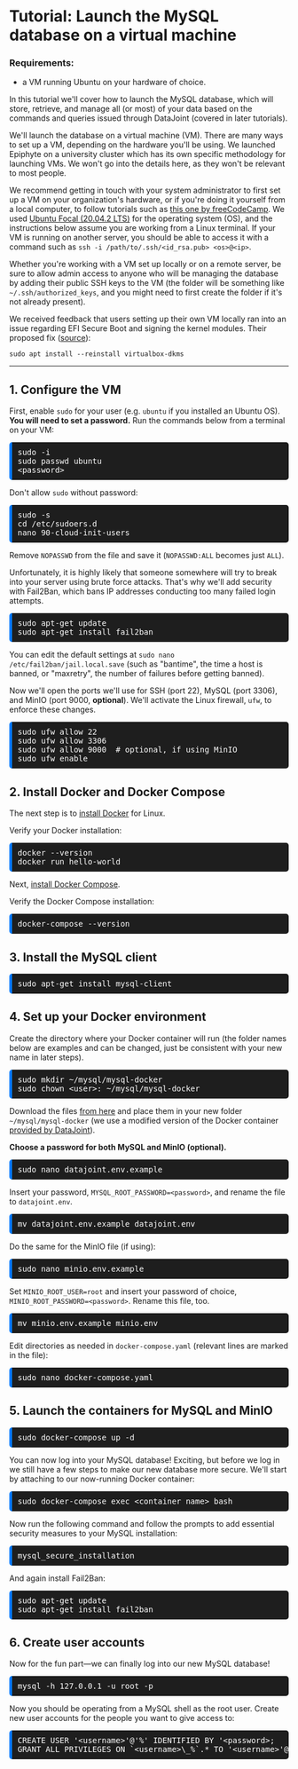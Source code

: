 # Tutorial: Launch the MySQL database on a virtual machine

### **Requirements:** 

* a VM running Ubuntu on your hardware of choice.

In this tutorial we'll cover how to launch the MySQL database, which will store, retrieve, and manage all (or most) of your data based on the commands and queries issued through DataJoint (covered in later tutorials).

We'll launch the database on a virtual machine (VM). There are many ways to set up a VM, depending on the hardware you'll be using. We launched Epiphyte on a university cluster which has its own specific methodology for launching VMs. We won't go into the details here, as they won't be relevant to most people. 

We recommend getting in touch with your system administrator to first set up a VM on your organization's hardware, or if you're doing it yourself from a local computer, to follow tutorials such as [this one by freeCodeCamp](https://www.freecodecamp.org/news/what-is-a-virtual-machine-and-how-to-setup-a-vm-on-windows-linux-and-mac/). We used [Ubuntu Focal (20.04.2 LTS)](http://old-releases.ubuntu.com/releases/20.04.2/) for the operating system (OS), and the instructions below assume you are working from a Linux terminal. If your VM is running on another server, you should be able to access it with a command such as `ssh -i /path/to/.ssh/<id_rsa.pub> <os>@<ip>`.

Whether you're working with a VM set up locally or on a remote server, be sure to allow admin access to anyone who will be managing the database by adding their public SSH keys to the VM  (the folder will be something like `~/.ssh/authorized_keys`, and you might need to first create the folder if it's not already present). 

We received feedback that users setting up their own VM locally ran into an issue regarding EFI Secure Boot and signing the kernel modules. Their proposed fix ([source](https://superuser.com/questions/1438279/how-to-sign-a-kernel-module-ubuntu-18-04)):

`sudo apt install --reinstall virtualbox-dkms` 

-----------

## 1. Configure the VM

First, enable `sudo` for your user (e.g. `ubuntu` if you installed an Ubuntu OS). **You will need to set a password.** Run the commands below from a terminal on your VM:

<pre style="background-color: #1E1E1E; color: white; padding: 10px; border-radius: 5px; border-left: 5px solid #007bff;">
sudo -i
sudo passwd ubuntu
&lt;password&gt;
</pre>

Don't allow `sudo` without password:

<pre style="background-color: #1E1E1E; color: white; padding: 10px; border-radius: 5px; border-left: 5px solid #007bff;">
sudo -s
cd /etc/sudoers.d
nano 90-cloud-init-users
</pre>

Remove `NOPASSWD` from the file and save it (`NOPASSWD:ALL` becomes just `ALL`).

Unfortunately, it is highly likely that someone somewhere will try to break into your server using brute force attacks. That's why we'll add security with Fail2Ban, which bans IP addresses conducting too many failed login attempts. 

<pre style="background-color: #1E1E1E; color: white; padding: 10px; border-radius: 5px; border-left: 5px solid #007bff;">
sudo apt-get update
sudo apt-get install fail2ban
</pre>

You can edit the default settings at `sudo nano /etc/fail2ban/jail.local.save` (such as "bantime", the time a host is banned, or "maxretry", the number of failures before getting banned).

Now we'll open the ports we'll use for SSH (port 22), MySQL (port 3306), and MinIO (port 9000, **optional**). We'll activate the Linux firewall, `ufw`, to enforce these changes.

<pre style="background-color: #1E1E1E; color: white; padding: 10px; border-radius: 5px; border-left: 5px solid #007bff;">
sudo ufw allow 22 
sudo ufw allow 3306 
sudo ufw allow 9000  # optional, if using MinIO
sudo ufw enable
</pre>

## 2. Install Docker and Docker Compose

The next step is to [install Docker](https://docs.docker.com/get-docker/) for Linux.

Verify your Docker installation:

<pre style="background-color: #1E1E1E; color: white; padding: 10px; border-radius: 5px; border-left: 5px solid #007bff;">
docker --version
docker run hello-world
</pre>

Next, [install Docker Compose](https://docs.docker.com/compose/install/).

Verify the Docker Compose installation:

<pre style="background-color: #1E1E1E; color: white; padding: 10px; border-radius: 5px; border-left: 5px solid #007bff;">
docker-compose --version
</pre>

## 3. Install the MySQL client 

<pre style="background-color: #1E1E1E; color: white; padding: 10px; border-radius: 5px; border-left: 5px solid #007bff;">
sudo apt-get install mysql-client
</pre>

## 4. Set up your Docker environment 

Create the directory where your Docker container will run (the folder names below are examples and can be changed, just be consistent with your new name in later steps).

<pre style="background-color: #1E1E1E; color: white; padding: 10px; border-radius: 5px; border-left: 5px solid #007bff;">
sudo mkdir ~/mysql/mysql-docker
sudo chown &lt;user&gt;: ~/mysql/mysql-docker
</pre>

Download the files [from here](https://github.com/mackelab/epiphyte/tree/master/docs/tutorials/docker%20files) and place them in your new folder `~/mysql/mysql-docker` (we use a modified version of the Docker container [provided by DataJoint](https://github.com/datajoint/mysql-docker)).

**Choose a password for both MySQL and MinIO (optional).**

<pre style="background-color: #1E1E1E; color: white; padding: 10px; border-radius: 5px; border-left: 5px solid #007bff;">
sudo nano datajoint.env.example
</pre>

Insert your password, `MYSQL_ROOT_PASSWORD=<password>`, and rename the file to `datajoint.env`.

<pre style="background-color: #1E1E1E; color: white; padding: 10px; border-radius: 5px; border-left: 5px solid #007bff;">
mv datajoint.env.example datajoint.env
</pre>

Do the same for the MinIO file (if using):

<pre style="background-color: #1E1E1E; color: white; padding: 10px; border-radius: 5px; border-left: 5px solid #007bff;">
sudo nano minio.env.example
</pre>

Set `MINIO_ROOT_USER=root` and insert your password of choice, `MINIO_ROOT_PASSWORD=<password>`. Rename this file, too.

<pre style="background-color: #1E1E1E; color: white; padding: 10px; border-radius: 5px; border-left: 5px solid #007bff;">
mv minio.env.example minio.env
</pre>

Edit directories as needed in `docker-compose.yaml` (relevant lines are marked in the file):

<pre style="background-color: #1E1E1E; color: white; padding: 10px; border-radius: 5px; border-left: 5px solid #007bff;">
sudo nano docker-compose.yaml
</pre>

## 5. Launch the containers for MySQL and MinIO

<pre style="background-color: #1E1E1E; color: white; padding: 10px; border-radius: 5px; border-left: 5px solid #007bff;">
sudo docker-compose up -d
</pre>

You can now log into your MySQL database! Exciting, but before we log in we still have a few steps to make our new database more secure. We'll start by attaching to our now-running Docker container:

<pre style="background-color: #1E1E1E; color: white; padding: 10px; border-radius: 5px; border-left: 5px solid #007bff;">
sudo docker-compose exec &lt;container name&gt; bash
</pre>

Now run the following command and follow the prompts to add essential security measures to your MySQL installation:

<pre style="background-color: #1E1E1E; color: white; padding: 10px; border-radius: 5px; border-left: 5px solid #007bff;">
mysql_secure_installation
</pre>

And again install Fail2Ban:

<pre style="background-color: #1E1E1E; color: white; padding: 10px; border-radius: 5px; border-left: 5px solid #007bff;">
sudo apt-get update
sudo apt-get install fail2ban
</pre>

## 6. Create user accounts

Now for the fun part&mdash;we can finally log into our new MySQL database!

<pre style="background-color: #1E1E1E; color: white; padding: 10px; border-radius: 5px; border-left: 5px solid #007bff;">
mysql -h 127.0.0.1 -u root -p
</pre>

Now you should be operating from a MySQL shell as the root user. Create new user accounts for the people you want to give access to:

<pre style="background-color: #1E1E1E; color: white; padding: 10px; border-radius: 5px; border-left: 5px solid #007bff;">
CREATE USER '&lt;username&gt;'@'%' IDENTIFIED BY '&lt;password&gt;;
GRANT ALL PRIVILEGES ON `&lt;username&gt;\_%`.* TO '&lt;username&gt;'@'%';
</pre>
